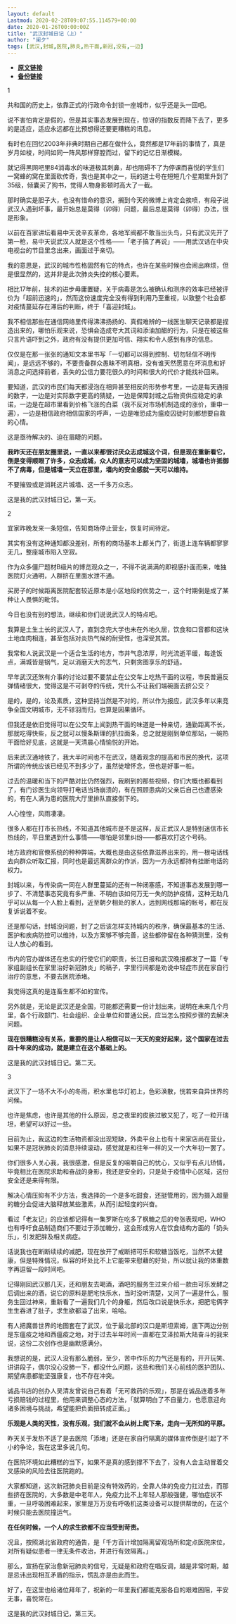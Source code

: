```yaml
---
layout: default
Lastmod: 2020-02-28T09:07:55.114579+00:00
date: 2020-01-26T00:00:00Z
title: "武汉封城日记（上）"
author: "阑夕"
tags: [武汉,封城,医院,肺炎,热干面,新冠,没有,一边]
---
```


* [**原文链接**](http://mp.weixin.qq.com/s?__biz=MjM5NzY2OTE2MQ==&mid=2652224452&idx=1&sn=81984e2b9cec0aed1ae60843ed0eda69&chksm=bd376b828a40e2948d4c88f19f9e822e445754da7be7207f7a2553c4f21566f15287a695558a#rd)
* [**备份链接**](http://archive.today/M5vCz)


  

  

1

  

  

  

共和国的历史上，依靠正式的行政命令封锁一座城市，似乎还是头一回吧。

  

说不害怕肯定是假的，但是其实事态发展到现在，惊讶的指数反而降下去了，更多的是适应，适应永远都在比预想得还要更糟糕的讯息。

  

有时也在回忆2003年非典时期自己都在做什么，竟然都是17年前的事情了，真是岁月如梭，时间如同一阵风那样穿膛而过，留下的记忆日渐模糊。

  

就记得黑网吧里84消毒水的味道极其刺鼻，却也阻碍不了为停课而喜悦的学生们一窝蜂的窝在里面砍传奇，我也是其中之一，玩的道士号在短短几个星期里升到了35级，倾囊买了狗书，觉得人物身影顿时高大了一截。

  

那时确实是胆子大，也没有惜命的意识，搁到今天的微博上肯定会挨喷，有段子说武汉人遇到坏事，最开始总是莫得（卯得）问题，最后总是莫得（卯得）办法，很是形象。

  

以前在百家讲坛看易中天说辛亥革命，各地军阀都不敢当出头鸟，只有武汉先开了第一枪，易中天说武汉人就是这个性格——「老子搞了再说」——用武汉话在中央电视台的节目里念出来，画面过于亲切。

  

我的意思是，武汉的城市性格固然有它的特点，也许在某些时候也会闹出麻烦，但是很显然的，这并非是此次肺炎失控的核心要素。

  

相比17年前，技术的进步毋庸置疑，关于病毒是怎么被确认和测序的效率已经被评价为「超前迅速的」，然而这份速度完全没有得到利用乃至重视，以致整个社会都对疫情蔓延存在滞后的判断，终于「喜迎封城」。

  

我不相信那些在通信网络里传得沸沸扬扬的、真假难辨的一线医生聊天记录都是捏造出来的，哪怕乐观来说，恐惧会造成夸大其词和添油加醋的行为，只是在被这些只言片语吓到之外，政府有没有提供更加可信、翔实和令人感到有序的信息。

  

仅仅是在那一张张的通知文本里书写「一切都可以得到控制、切勿轻信不明传闻」，是远远不够的，不要责备群众愚昧不明真相，没有谁天然愿意在坏消息和好消息之间选择前者，丢失的公信力要花很久的时间和很大的代价才能找补回来。

  

要知道，武汉的市民们每天都浸泡在相异甚至相反的形势参考里，一边是每天通报的数字，一边是对实际数字更高的猜疑，一边是保障封城之后物资供应稳定的承诺，一边是在超市里看到价格飞涨的白菜（我不反对市场机制造成的涨价，重申一遍），一边是相信政府相信国家的呼声，一边是唯恐成为瘟疫囚徒时刻都想要自救的心情。

  

这是亟待解决的、迫在眉睫的问题。

  

**我昨天还在朋友圈里说，一直以来都很讨厌众志成城这个词，但是现在重新看它，倒是变得顺眼了许多，众志成城，众人的意志可以成为坚固的城墙，城墙也许抵御不了病毒，但是城墙一天立在那里，墙内的安全感就一天可以维持。**

  

不要摧毁或是消耗这片城墙、这一千多万众志。

  

这是我的武汉封城日记，第一天。

  

  

  

2

  

  

  

宜家昨晚发来一条短信，告知商场停止营业，恢复时间待定。

  

其实有没有这种通知都没差别，所有的商场基本上都关门了，街道上连车辆都寥寥无几，整座城市陷入空寂。

  

作为众多僵尸题材B级片的博览观众之一，不得不说满满的即视感扑面而来，唯独医院灯火通明，人群挤在里面水泄不通。

  

买房子的时候距离医院配套较近原本是小区地段的优势之一，这个时期倒是成了某种让人畏惧的毗邻。

  

今日也没有别的想法，继续和你们说说武汉人的特点吧。

  

我算是土生土长的武汉人了，直到念完大学也未在外地久居，饮食和口音都和这块土地血肉相连，甚至包括对炎热气候的耐受性，也深受其苦。

  

我常和人说武汉是一个适合生活的地方，市井气息浓厚，时光流逝平缓，每逢饭点，满城皆是锅气，足以消磨天大的志气，只剩贪图享乐的舒适。

  

早年武汉还煞有介事的讨论过要不要禁止在公交车上吃热干面的议程，市民普遍反弹情绪很大，觉得这是不可剥夺的传统，凭什么不让我们端碗面去挤公交？

  

是的，是的，论及素质，这种坚持当然是不对的，所以作为报应，武汉多年以来竞争全国文明城市，无不铩羽而归，也算是因果循环。

  

但我还是依旧觉得可以在公交车上闻到热干面的味道是一种亲切，通勤距离不长，那就吃得快些，反之就可以慢条斯理的扒拉面条，总之就是刚到单位那站，一碗热干面恰好见底，这就是一天清晨心情愉悦的开始。

  

后来武汉通地铁了，我大半时间也不在武汉，随着观念的提高和市民的换代，这项所谓的传统应该已经见不到多少了，虽然徒增怀念，但也是好事一桩。

  

过去的温暖和当下的严酷对比仍然强烈，我刷到的那些视频，你们大概也都看到了，有门诊医生向领导打电话当场崩溃的，有在照顾患病的父亲后自己也遭感染的，有在人满为患的医院大厅里排队直接倒下的。

  

人心惶惶，风雨凄凄。

  

很多人都在打市长热线，不知道其他城市是不是这样，反正武汉人是特别迷信市长热线的，平日里遇到什么事情——哪怕是邻里纠纷——都喜欢打这个号码。

  

地方政府和官僚系统的种种弊端，大概也是由这些依靠滋养出来的，用一根电话线去向群众听取汇报，同时也是最远离群众的作派，因为一方永远都持有挂断电话的权力。

  

封城以来，与传染病一同在人群里蔓延的还有一种闭塞感，不知道事态发展到哪一步了、不清楚事态究竟有多严重、不明白该如何万无一失的防护疫情，这种无助几乎可以从每一个人脸上看到，近至朝夕相处的家人，远到网线那端的帐号，都在反复诉说着不安。

  

还是那句话，封城没问题，封了之后该怎样支持城内的秩序，确保最基本的生活、医护和疾病防控可以维持，以及方案够不够完善，这些都停留在各种猜测里，没有让人放心的看到。

  

市内的官办媒体还在忠实的行使它们的职责，长江日报和武汉晚报都发了一篇「专家组副组长在家里治好新冠肺炎」的稿子，字里行间都是劝说中轻症市民在家自行治疗的意思，不要去医院添堵。

  

我觉得这真的是连畜生都不如的宣传。

  

另外就是，无论是武汉还是全国，可能都还需要一份计划出来，说明在未来几个月里，各个行政部门、社会组织、企业单位和普通公民，应当怎么按照步骤的去解决问题。

  

**现在很糟糕没有关系，重要的是让人相信可以一天天的变好起来，这个国家在过去四十年来的成功，就是建立在这个基础上的。**

  

这是我的武汉封城日记。第二天。

  

  

  

3

  

  

  

武汉下了一场不大不小的冬雨，积水里也华灯初上，色彩涣散，恍若来自异世界的问候。

  

也许是焦虑，也许是其他的什么原因，总之夜里的皮肤过敏又犯了，吃了一粒开瑞坦，希望可以好过一些。

  

目前为止，我这边的生活物资都没出现短缺，外卖平台上也有十来家店尚在营业，如果不是冠状肺炎的消息持续滚动，感觉就是和往年一样的又一个大年初一罢了。

  

你们很多人关心我，我很感激，但是反复的咀嚼自己的忧心，又似乎有点儿矫情，毕竟相比在医院求助和奋战的身影，我还是安全的，只是处于疫情中心区域，这份安全还是来得有限。

  

解决心情压抑有不少方法，我选择的一个是多吃甜食，还挺管用的，因为摄入超量的糖分会促进大脑释放某些激素，从而引起轻度的兴奋。

  

看过「老友记」的应该都记得有一集罗斯在吃多了枫糖之后的夸张表现吧，WHO也有呼吁食品制造商们不要过于添加糖分，这会形成穷人在饮食结构方面的「奶头乐」，引发肥胖及相关病症。

  

话说我也在断断续续的减肥，现在放开了戒断把可乐和软糖当饭吃，当然不太健康，但是特殊情况，纵容的坏处比不上它能带来慰藉的好处，所以就让我的体重数字再逗留一段时间吧。

  

记得刚回武汉那几天，还和朋友去喝酒，酒吧的服务生过来介绍一款由可乐发酵之后调出来的酒，说它的原料是肥宅快乐水，当时没听清楚，又问了一遍是什么，服务生回过神来，重新看了一遍我们几个的身躯，然后改口说是快乐水，把肥宅俩字生生吞进了肚子，求生欲都溢了出来，哈哈。

  

有人把魔兽世界的地图套在了武汉，位于最北部的汉口是斯坦索姆，底下两边分别是东瘟疫之地和西瘟疫之地，对于过去半年时间一直都在艾泽拉斯大陆奋斗的我来说，这份二次创作也是幽默感满分。

  

我想说的是，武汉人没有那么脆弱，至少，苦中作乐的力气还是有的，开开玩笑、讲讲段子，偶尔没心没肺一下，都没什么问题，这些和我们关心前线的医护团队、期望病患都能坚强康复，也不存在冲突。

  

诚品书店的创办人吴清友曾说自己有着「无可救药的乐观」，那是在诚品连着多年亏损赔钱的过程里，他用来调整心态的方法，「就算明白了不自量力，也愿意迎向诸多困境与挑战，希望能把负面扭转成正面。」

  

**乐观是人类的天性，没有乐观，我们就不会从树上爬下来，走向一无所知的平原。**

  

昨天关于发热不适了是去医院「添堵」还是在家自行隔离的媒体宣传倒是引起了不小的争论，我在这里多说几句。

  

在医院环境如此糟糕的当下，如果不是真的感到撑不下去了，没有人会主动冒着交叉感染的风险去往医院跑的。

  

大家都知道，这次新冠肺炎目前是没有特效药的，全靠人体的免疫力扛过去，而那些挤在医院的，大多数是中老年人，免疫力比不上年轻人那般强健，哪怕症状不重，一旦呼吸困难起来，家里是万万没有呼吸机这类设备可以提供帮助的，在这个时候只能去医院撞运气。

  

**在任何时候，一个人的求生欲都不应当受到苛责。**

  

况且，按照湖北省政府的通告，是「千方百计增加隔离留观场所和定点医院床位，对所有疑似患者一律无条件收治，并进行有效隔离。」

  

那么，宣扬在家治愈新冠肺炎的信号，无疑是和政府在唱反调，越是非常时期，越是忌讳出现相互矛盾的指示，慌乱亦是由此而生。

  

好了，在这里也给诸位拜年了，祝新的一年里我们都能克服各自的艰难困阻，平安无事，喜悦常在。

  

这是我的武汉封城日记，第三天。

